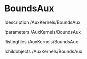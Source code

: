 <!-- MOOSE Documentation Stub: Remove this when content is added. -->

# BoundsAux
!description /AuxKernels/BoundsAux

!parameters /AuxKernels/BoundsAux

!listingfiles /AuxKernels/BoundsAux

!childobjects /AuxKernels/BoundsAux
